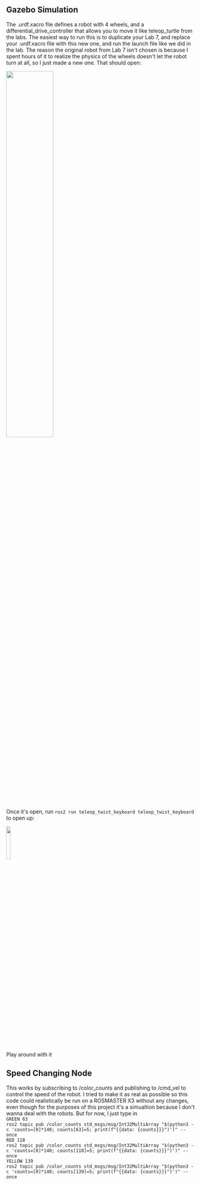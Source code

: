 <h2> Gazebo Simulation</h2>
The .urdf.xacro file defines a robot with 4 wheels, and a differential_drive_controller that allows you to move it like teleop_turtle from the labs.
The easiest way to run this is to duplicate your Lab 7, and replace your .urdf.xacro file with this new one, and run the launch file like we did in the lab.
The reason the original robot from Lab 7 isn't chosen is because I spent hours of it to realize the physics of the wheels doesn't let the robot turn at all, so I just made a new one.
That should open:

<p align="left">
  <img  src="https://github.com/user-attachments/assets/033bf571-d59a-4588-b430-81891617047f" style="width: 50%; height: auto;">
</p>

Once it's open, run `ros2 run teleop_twist_keyboard teleop_twist_keyboard` to open up:

<p align="left">
  <img  src="https://github.com/user-attachments/assets/f693d0ef-eaed-474e-b878-581e5ec82a91" style="width: 15%; height: auto;">
</p>

Play around with it

<h2> Speed Changing Node </h2>
This works by subscribing to /color_counts and publishing to /cmd_vel to control the speed of the robot.
I tried to make it as real as possible so this code could realistically be run on a ROSMASTER X3 without any changes, even though for the purposes of this project it's a simualtion because I don't wanna deal with the robots.
But for now, I just type in 

<code>
GREEN 63
ros2 topic pub /color_counts std_msgs/msg/Int32MultiArray "$(python3 -c 'counts=[0]*140; counts[63]=5; print(f"{{data: {counts}}}")')" --once
RED 118
ros2 topic pub /color_counts std_msgs/msg/Int32MultiArray "$(python3 -c 'counts=[0]*140; counts[118]=5; print(f"{{data: {counts}}}")')" --once
YELLOW 139
ros2 topic pub /color_counts std_msgs/msg/Int32MultiArray "$(python3 -c 'counts=[0]*140; counts[139]=5; print(f"{{data: {counts}}}")')" --once
</code>
